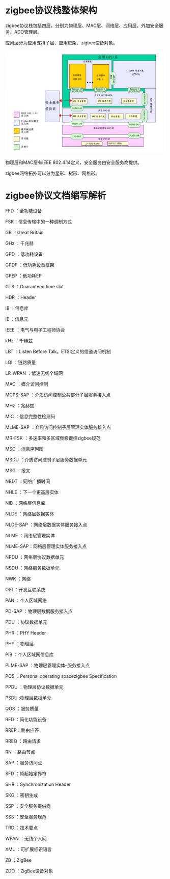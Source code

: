 # zigbee协议栈整体架构

​	zigbee协议栈包括四层，分别为物理层、MAC层、网络层、应用层。外加安全服务、ADO管理层。

应用层分为应用支持子层、应用框架、zigbee设备对象。

![无线路由器-网关-dtu](assets/22f0b25be5254e3f9a150d63ec833231.jpg)

物理层和MAC层有IEEE 802.4.14定义，安全服务由安全服务商提供。

zigbee网络拓扑可以分为星形、树形、网格形。

# zigbee协议文档缩写解析

FFD ：全功能设备

FSK：信息传输中的一种调制方式

GB ：Great Britain

GHz ：千兆赫

GPD ：低功耗设备

GPDF ：低功耗设备框架

GPEP ：低功耗EP

GTS ：Guaranteed time slot

HDR ：Header

IB ：信息库

IE ：信息元

IEEE ：电气与电子工程师协会

kHz ：千赫兹

LBT ：Listen Before Talk。ETSI定义的信道访问机制

LQI ：链路质量

LR-WPAN ：低速无线个域网

MAC ：媒介访问控制

MCPS-SAP ：介质访问控制公共部分子层服务接入点

MHz ：兆赫兹

MIC ：信息完整性检测码

MLME-SAP ：介质访问控制子层管理实体服务接入点

MR-FSK ：多速率和多区域频移键控zigbee规范

MSC ：消息序列图

MSDU ：介质访问控制子层服务数据单元

MSG ：报文

NBDT ：网络广播时间

NHLE ：下一个更高层实体

NIB ：网络层信息库

NLDE ：网络层数据实体

NLDE-SAP ：网络层数据实体服务接入点

NLME ：网络层管理实体

NLME-SAP：网络层管理实体服务接入点

NPDU ：网络层协议数据单元

NSDU ：网络服务数据单元

NWK ：网络

OSI ：开发互联系统

PAN ：个人区域网络

PD-SAP ：物理层数据服务接入点

PDU ：协议数据单元

PHR ：PHY Header

PHY ：物理层

PIB ：个人区域网信息库

PLME-SAP ：物理层管理实体–服务接入点

POS ：Personal operating spacezigbee Specification 

PPDU ：物理层协议数据单元

PSDU :物理层数据单元

QOS ：服务质量

RFD ：简化功能设备

RREP：路由应答 

RREQ ：路由请求

RN ：路由节点

SAP ：服务访问点

SFD ：帧起始定界符

SHR ：Synchronization Header

SKG ：密钥生成

SSP ：安全服务提供商

SSS ：安全服务规范

TRD ：技术要点

WPAN ：无线个人网

XML ：可扩展标识语言

ZB ：ZigBee

ZDO ：ZigBee设备对象

